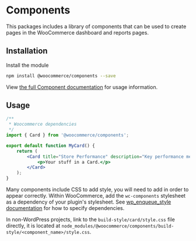 # Components

This packages includes a library of components that can be used to create pages in the WooCommerce dashboard and reports pages.

## Installation

Install the module

```bash
npm install @woocommerce/components --save
```

View [the full Component documentation](https://woocommerce.github.io/woocommerce-admin/#/components/) for usage information.

## Usage

```jsx
/**
 * Woocommerce dependencies
 */
import { Card } from '@woocommerce/components';

export default function MyCard() {
	return (
		<Card title="Store Performance" description="Key performance metrics">
			<p>Your stuff in a Card.</p>
		</Card>
	);
}
```

Many components include CSS to add style, you will need to add in order to appear correctly. Within WooCommerce, add the `wc-components` stylesheet as a dependency of your plugin's stylesheet. See [wp_enqueue_style documentation](https://developer.wordpress.org/reference/functions/wp_enqueue_style/#parameters) for how to specify dependencies.

In non-WordPress projects, link to the `build-style/card/style.css` file directly, it is located at `node_modules/@woocommerce/components/build-style/<component_name>/style.css`.
